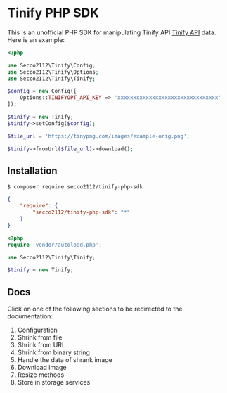 # Tinify PHP SDK

This is an unofficial PHP SDK for manipulating Tinify API [Tinify API](https://tinypng.com/developers) data. Here is an example:

```php
<?php

use Secco2112\Tinify\Config;
use Secco2112\Tinify\Options;
use Secco2112\Tinify\Tinify;

$config = new Config([
    Options::TINIFYOPT_API_KEY => 'xxxxxxxxxxxxxxxxxxxxxxxxxxxxxxxx'
]);

$tinify = new Tinify;
$tinify->setConfig($config);

$file_url = 'https://tinypng.com/images/example-orig.png';

$tinify->fromUrl($file_url)->download();
```

## Installation

```
$ composer require secco2112/tinify-php-sdk
```

```json
{
    "require": {
        "secco2112/tinify-php-sdk": "*"
    }
}
```

```php
<?php
require 'vendor/autoload.php';

use Secco2112\Tinify\Tinify;

$tinify = new Tinify;
```

## Docs

Click on one of the following sections to be redirected to the documentation:

1. Configuration
2. Shrink from file
3. Shrink from URL
4. Shrink from binary string
5. Handle the data of shrank image
6. Download image
7. Resize methods
8. Store in storage services
